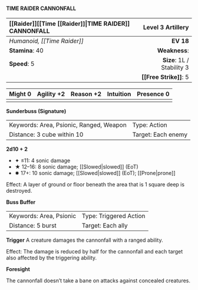 #### TIME RAIDER CANNONFALL

| [[Raider]]\[\[Time [[Raider]]\|TIME RAIDER\]\] CANNONFALL |      **Level 3 Artillery** |
| :-------------------------------------------------------- | -------------------------: |
| *Humanoid, [[Time Raider]]*                               |                  **EV 18** |
| **Stamina**: 40                                           |              **Weakness**: |
| **Speed**: 5                                              | **Size**: 1L / Stability 3 |
|                                                           |     **[[Free Strike]]**: 5 |

| **Might** 0 | **Agility** +2 | **Reason** +2 | **Intuition** | **Presence** 0 |
| ----------- | -------------- | ------------- | ------------- | -------------- |
|             |                |               |               |                |

**Sunderbuss (Signature)**

|                                         |                    |
| :-------------------------------------- | :----------------- |
| Keywords: Area, Psionic, Ranged, Weapon | Type: Action       |
| Distance: 3 cube within 10              | Target: Each enemy |

**2d10 + 2**

- ✦ ≤11: 4 sonic damage
- ★ 12–16: 8 sonic damage; [[Slowed|slowed]] (EoT)
- ✸ 17+: 10 sonic damage; [[Slowed|slowed]] (EoT); [[Prone|prone]]

Effect: A layer of ground or floor beneath the area that is 1 square deep is destroyed.

**Buss Buffer**

|                         |                        |
| :---------------------- | :--------------------- |
| Keywords: Area, Psionic | Type: Triggered Action |
| Distance: 5 burst       | Target: Each ally      |

****Trigger****
A creature damages the cannonfall with a ranged ability.

Effect: The damage is reduced by half for the cannonfall and each target also affected by the triggering ability.

**Foresight**

The cannonfall doesn’t take a bane on attacks against concealed creatures.
